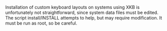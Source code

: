 Installation of custom keyboard layouts on systems using XKB is
unfortunately not straightforward, since system data files must
be edited. The script install/INSTALL attempts to help, but may
require modification. It must be run as root, so be careful.
